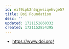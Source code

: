 ```yaml
---
id: eif9ipk2n5qjwsiqehvge57
title: Doi Foundation
desc: ''
updated: 1721152860332
created: 1721152854395
---
```


- https://www.doi.org/